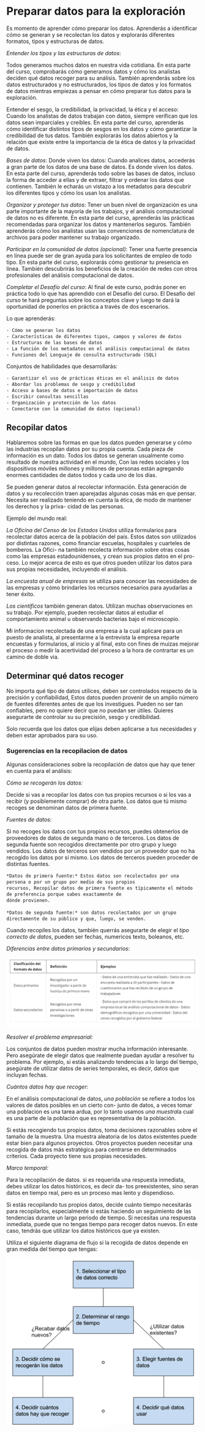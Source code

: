# Preparar datos para la exploración

Es momento de aprender cómo preparar los datos. Aprenderás a identificar cómo se generan y se recolectan los datos y
explorarás diferentes formatos, tipos y estructuras de datos.

*Entender los tipos y las estructuras de datos*:

Todos generamos muchos datos en nuestra vida cotidiana. En esta parte del curso, comprobarás cómo generamos datos y cómo
los analistas deciden qué datos recoger para su análisis. También aprenderás sobre los datos estructurados y no estructurados,
los tipos de datos y los formatos de datos mientras empiezas a pensar en cómo preparar tus datos para la exploración.

Entender el sesgo, la credibilidad, la privacidad, la ética y el acceso: Cuando los analistas de datos trabajan con datos,
siempre verifican que los datos sean imparciales y creíbles. En esta parte del curso, aprenderás cómo identificar distintos
tipos de sesgos en los datos y cómo garantizar la credibilidad de tus datos. También explorarás los datos abiertos y la
relación que existe entre la importancia de la ética de datos y la privacidad de datos.

*Bases de datos*: Donde viven los datos: Cuando analices datos, accederás a gran parte de los datos de una base de datos.
Es donde viven los datos. En esta parte del curso, aprenderás todo sobre las bases de datos, incluso la forma de acceder
a ellas y de extraer, filtrar y ordenar los datos que contienen. También le echarás un vistazo a los metadatos para descubrir
los diferentes tipos y cómo los usan los analistas.

*Organizar y proteger tus datos*: Tener un buen nivel de organización es una parte importante de la mayoría de los trabajos,
y el análisis computacional de datos no es diferente. En esta parte del curso, aprenderás las prácticas recomendadas para
organizar los datos y mantenerlos seguros. También aprenderás cómo los analistas usan las convenciones de nomenclatura de
archivos para poder mantener su trabajo organizado.

*Participar en la comunidad de datos (opcional)*: Tener una fuerte presencia en línea puede ser de gran ayuda para los
solicitantes de empleo de todo tipo. En esta parte del curso, explorarás cómo gestionar tu presencia en línea. También
descubrirás los beneficios de la creación de redes con otros profesionales del análisis computacional de datos.

*Completar el Desafío del curso*: Al final de este curso, podrás poner en práctica todo lo que has aprendido con el Desafío
del curso. El Desafío del curso te hará preguntas sobre los conceptos clave y luego te dará la oportunidad de ponerlos
en práctica a través de dos escenarios.

Lo que aprenderás:

    - Cómo se generan los datos
    - Características de diferentes tipos, campos y valores de datos
    - Estructuras de las bases de datos
    - La función de los metadatos en el análisis computacional de datos
    - Funciones del Lenguaje de consulta estructurado (SQL)

Conjuntos de habilidades que desarrollarás:

    - Garantizar el uso de prácticas éticas en el análisis de datos
    - Abordar los problemas de sesgo y credibilidad
    - Acceso a bases de datos e importación de datos
    - Escribir consultas sencillas
    - Organización y protección de los datos
    - Conectarse con la comunidad de datos (opcional)

## Recopilar datos

Hablaremos sobre las formas en que los datos pueden generarse y cómo las industrias recopilan datos por su propia cuenta.
Cada pieza de información es un dato. Todos los datos se generan usualmente como resultado de nuestra actividad en el mundo,
Con las redes sociales y los dispositivos móviles millones y millones de personas están agregando enormes cantidades de
datos todos y cada uno de los días.

Se pueden generar datos al recolectar información. Esta generación de datos y su recolección traen aparejadas algunas
cosas más en que pensar. Necesita ser realizado teniendo en cuenta la ética, de modo de mantener los derechos y la priva-
cidad de las personas.

Ejemplo del mundo real:

*La Oficina del Censo de los Estados Unidos* utiliza formularios para recolectar datos acerca de la población del país.
Estos datos son utilizados por distintas razones, como financiar escuelas, hospitales y cuarteles de bomberos. La Ofici-
na también recolecta información sobre otras cosas como las empresas estadounidenses, y crean sus propios datos en el pro-
ceso. Lo mejor acerca de esto es que otros pueden utilizar los datos para sus propias necesidades, incluyendo el análisis.

*La encuesta anual de empresas* se utiliza para conocer las necesidades de las empresas y cómo brindarles los recursos
necesarios para ayudarlas a tener éxito.

*Los científicos* también generan datos. Utilizan muchas observaciones en su trabajo. Por ejemplo, pueden recolectar datos
al estudiar el comportamiento animal u observando bacterias bajo el microscopio.

Mi informacion recolectada de una empresa a la cual aplicare para un puesto de analista, al presentarme a la entrevista
la empresa reparte encuestas y formularios, al inicio y al final, esto con fines de muizas mejorar el proceso o medir la
acertividad del proceso a la hora de contrartar es un camino de doble via.

## Determinar qué datos recoger

No importa qué tipo de datos utilices, deben ser controlados respecto de la precisión y confiabilidad, Estos datos pueden
provenir de un amplio número de fuentes diferentes antes de que los investigues. Pueden no ser tan confiables, pero no
quiere decir que no puedan ser útiles. Quieres asegurarte de controlar su su precisión, sesgo y credibilidad.

Solo recuerda que los datos que elijas deben aplicarse a tus necesidades y deben estar aprobados para su uso.

### Sugerencias en la recopilacion de datos

Algunas consideraciones sobre la recopilación de datos que hay que tener en cuenta para el análisis:

*Cómo se recogerán los datos:*

Decide si vas a recopilar los datos con tus propios recursos o si los vas a recibir (y posiblemente comprar) de otra
parte. Los datos que tú mismo recoges se denominan datos de primera fuente.

*Fuentes de datos:*

Si no recoges los datos con tus propios recursos, puedes obtenerlos de proveedores de datos de segunda mano o de terceros.
Los datos de segunda fuente son recogidos directamente por otro grupo y luego vendidos. Los datos de terceros son vendidos
por un proveedor que no ha recogido los datos por sí mismo. Los datos de terceros pueden proceder de distintas fuentes.

    *Datos de primera fuente:* Estos datos son recolectados por una persona o por un grupo por medio de sus propios
    recursos, Recopilar datos de primera fuente es típicamente el método de preferencia porque sabes exactamente de
    dónde provienen.

    *Datos de segunda fuente:* son datos recolectados por un grupo directamente de su público y que, luego, se venden.

Cuando recopiles los datos, también querrás asegurarte de elegir el *tipo correcto de datos*, pueden ser fechas, numericos
texto, boleanos, etc.

*Diferencias entre datos primarios y secundarios:*

![Alt text](image-1.png)

*Resolver el problema empresarial:*

Los conjuntos de datos pueden mostrar mucha información interesante. Pero asegúrate de elegir datos que realmente puedan
ayudar a resolver tu problema. Por ejemplo, si estás analizando tendencias a lo largo del tiempo, asegúrate de utilizar
datos de series temporales, es decir, datos que incluyan fechas.

*Cuántos datos hay que recoger:*

En el análisis computacional de datos, *una población* se refiere a todos los valores de datos posibles en un cierto con-
junto de datos, a veces tomar una poblacion es una tarea ardua, por lo tanto usamos *una muestra*la cual es una parte de la
población que es representativa de la población.

Si estás recogiendo tus propios datos, toma decisiones razonables sobre el tamaño de la muestra. Una muestra aleatoria
de los datos existentes puede estar bien para algunos proyectos. Otros proyectos pueden necesitar una recogida de datos
más estratégica para centrarse en determinados criterios. Cada proyecto tiene sus propias necesidades.

*Marco temporal:*

Para la recopilación de datos. si es requerida una respuesta inmediata, debes utilizar los datos históricos, es decir da-
tos preexistentes, sino seran datos en tiempo real, pero es un proceso mas lento y dispendioso.

Si estás recopilando tus propios datos, decide cuánto tiempo necesitarás para recopilarlos, especialmente si estás haciendo
un seguimiento de las tendencias durante un largo periodo de tiempo. Si necesitas una respuesta inmediata, puede que no
tengas tiempo para recoger datos nuevos. En este caso, tendrás que utilizar los datos históricos que ya existen.

Utiliza el siguiente diagrama de flujo si la recogida de datos depende en gran medida del tiempo que tengas:

![Alt text](image.png)
